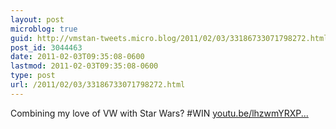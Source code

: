 ```yaml
---
layout: post
microblog: true
guid: http://vmstan-tweets.micro.blog/2011/02/03/33186733071798272.html
post_id: 3044463
date: 2011-02-03T09:35:08-0600
lastmod: 2011-02-03T09:35:08-0600
type: post
url: /2011/02/03/33186733071798272.html
---
```

Combining my love of VW with Star Wars? #WIN [youtu.be/lhzwmYRXP...](http://youtu.be/lhzwmYRXPp4)
